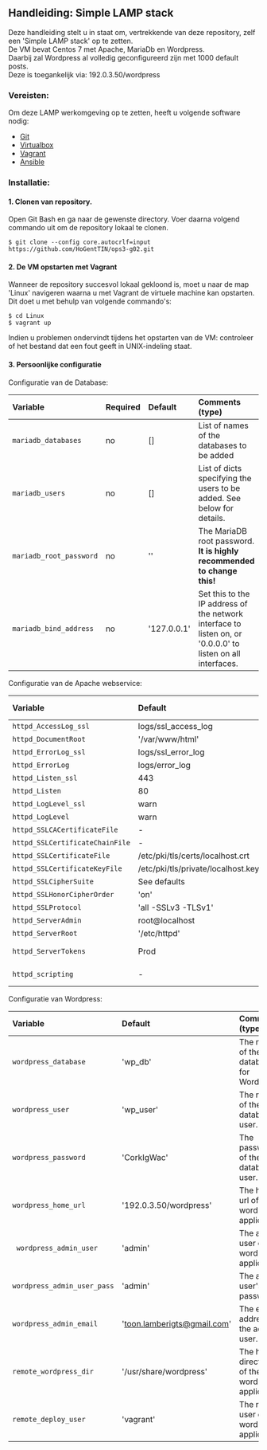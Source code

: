 ## Handleiding: Simple LAMP stack

Deze handleiding stelt u in staat om, vertrekkende van deze repository, zelf een 'Simple LAMP stack' op te zetten.  
De VM bevat Centos 7 met Apache, MariaDb en Wordpress.  
Daarbij zal Wordpress al volledig geconfigureerd zijn met 1000 default posts.  
Deze is toegankelijk via: 192.0.3.50/wordpress

### Vereisten:

Om deze LAMP werkomgeving op te zetten, heeft u volgende software nodig:
* [Git](https://git-scm.com/downloads)
* [Virtualbox](https://www.virtualbox.org/wiki/Downloads/)
* [Vagrant](https://www.vagrantup.com/downloads.html)
* [Ansible](http://docs.ansible.com/intro_installation.html)

### Installatie:

#### 1. Clonen van repository.

Open Git Bash en ga naar de gewenste directory.
Voer daarna volgend commando uit om de repository lokaal te clonen.

```ShellSession
$ git clone --config core.autocrlf=input https://github.com/HoGentTIN/ops3-g02.git
```

#### 2. De VM opstarten met Vagrant

Wanneer de repository succesvol lokaal gekloond is, moet u naar de map 'Linux' navigeren waarna u met Vagrant de virtuele machine kan opstarten.  
Dit doet u met behulp van volgende commando's:

```ShellSession
$ cd Linux
$ vagrant up
```
Indien u problemen ondervindt tijdens het opstarten van de VM: controleer of het bestand dat een fout geeft in UNIX-indeling staat.

#### 3. Persoonlijke configuratie

Configuratie van de Database:

| Variable                | Required | Default     | Comments (type)                                                                                             |
| :---                    | :---     | :---        | :---                                                                                                        |
| `mariadb_databases`     | no       | []          | List of names of the databases to be added                                                                  |
| `mariadb_users`         | no       | []          | List of dicts specifying the users to be added. See below for details.                                      |
| `mariadb_root_password` | no       | ''          | The MariaDB root password. **It is highly recommended to change this!**                                     |
| `mariadb_bind_address`  | no       | '127.0.0.1' | Set this to the IP address of the network interface to listen on, or '0.0.0.0' to listen on all interfaces. |

Configuratie van de Apache webservice:

| Variable                        | Default                                    | Comments (type)                                                                       |
| :---                            | :---                                       | :---                                                                                  |
| `httpd_AccessLog_ssl`           | logs/ssl_access_log                        |                                                                                       |
| `httpd_DocumentRoot`            | '/var/www/html'                            |                                                                                       |
| `httpd_ErrorLog_ssl`            | logs/ssl_error_log                         |                                                                                       |
| `httpd_ErrorLog`                | logs/error_log                             |                                                                                       |
| `httpd_Listen_ssl`              | 443                                        |                                                                                       |
| `httpd_Listen`                  | 80                                         |                                                                                       |
| `httpd_LogLevel_ssl`            | warn                                       |                                                                                       |
| `httpd_LogLevel`                | warn                                       |                                                                                       |
| `httpd_SSLCACertificateFile`    | -                                          |                                                                                       |
| `httpd_SSLCertificateChainFile` | -                                          |                                                                                       |
| `httpd_SSLCertificateFile`      | /etc/pki/tls/certs/localhost.crt           |                                                                                       |
| `httpd_SSLCertificateKeyFile`   | /etc/pki/tls/private/localhost.key         |                                                                                       |
| `httpd_SSLCipherSuite`          | See defaults |                                                                                       |
| `httpd_SSLHonorCipherOrder`     | 'on'                                       |                                                                                       |
| `httpd_SSLProtocol`             | 'all -SSLv3 -TLSv1'                        |                                                                                       |
| `httpd_ServerAdmin`             | root@localhost                             |                                                                                       |
| `httpd_ServerRoot`              | '/etc/httpd'                               |                                                                                       |
| `httpd_ServerTokens`            | Prod                                       | See [documentation](https://httpd.apache.org/docs/current/mod/core.html#servertokens) |
| `httpd_scripting`               | -                                          | Allowed values: `php`                                                                 |
Configuratie van Wordpress:

| Variable             | Default     | Comments (type)                                   |
| :---                 | :---        | :---                                              |
| `wordpress_database` | 'wp_db' | The name of the database for Wordpress.           |
| `wordpress_user`     | 'wp_user' | The name of the database user.                    |
| `wordpress_password` | 'CorkIgWac' | The password of the database user.                |
| `wordpress_home_url` | '192.0.3.50/wordpress' | The home url of the wordpress application.               |
| ` wordpress_admin_user` | 'admin' | The admin user of the wordpress application.               |
| `wordpress_admin_user_pass` | 'admin' | The admin user's password.              |
| `wordpress_admin_email` | 'toon.lamberigts@gmail.com' | The email address of the admin user.               |
| `remote_wordpress_dir` | '/usr/share/wordpress' | The home directory of the wordpress application.              |
| `remote_deploy_user` | 'vagrant' | The remote user of the wordpress application.              |

